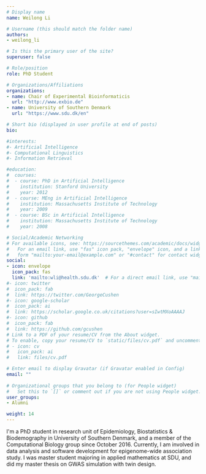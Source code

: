```yaml
---
# Display name
name: Weilong Li

# Username (this should match the folder name)
authors:
- weilong_li

# Is this the primary user of the site?
superuser: false

# Role/position
role: PhD Student 

# Organizations/Affiliations
organizations:
- name: Chair of Experimental Bioinformaticis
  url: "http://www.exbio.de"
- name: University of Southern Denmark
  url: "https://www.sdu.dk/en"

# Short bio (displayed in user profile at end of posts)
bio:   

#interests:
#- Artificial Intelligence
#- Computational Linguistics
#- Information Retrieval

#education:
#  courses:
#  - course: PhD in Artificial Intelligence
#    institution: Stanford University
#    year: 2012
#  - course: MEng in Artificial Intelligence
#    institution: Massachusetts Institute of Technology
#    year: 2009
#  - course: BSc in Artificial Intelligence
#    institution: Massachusetts Institute of Technology
#    year: 2008

# Social/Academic Networking
# For available icons, see: https://sourcethemes.com/academic/docs/widgets/#icons
#   For an email link, use "fas" icon pack, "envelope" icon, and a link in the
#   form "mailto:your-email@example.com" or "#contact" for contact widget.
social:
- icon: envelope
  icon_pack: fas
  link: 'mailto:wli@health.sdu.dk'  # For a direct email link, use "mailto:test@example.org".
#- icon: twitter
#  icon_pack: fab
#  link: https://twitter.com/GeorgeCushen
#- icon: google-scholar
#  icon_pack: ai
#  link: https://scholar.google.co.uk/citations?user=sIwtMXoAAAAJ
#- icon: github
#  icon_pack: fab
#  link: https://github.com/gcushen
# Link to a PDF of your resume/CV from the About widget.
# To enable, copy your resume/CV to `static/files/cv.pdf` and uncomment the lines below.  
# - icon: cv
#   icon_pack: ai
#   link: files/cv.pdf

# Enter email to display Gravatar (if Gravatar enabled in Config)
email: ""
  
# Organizational groups that you belong to (for People widget)
#   Set this to `[]` or comment out if you are not using People widget.  
user_groups:
- Alumni

weight: 14
---
```


I'm a PhD student in research unit of Epidemiology, Biostatistics &
Biodemography in University of Southern Denmark, and a member of the
Computational Biology group since October 2016. Currently, I am involved in
data analysis and software development for epigenome-wide association study. I
was master student majoring in applied mathematics at SDU, and did my master
thesis on GWAS simulation with twin design.
